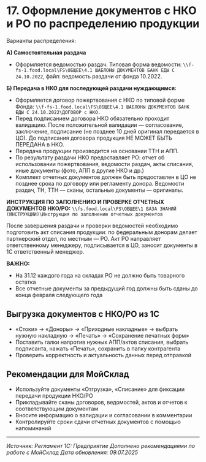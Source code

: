 # 17. Оформление документов с НКО и РО по распределению продукции

Варианты распределения:

**А) Самостоятельная раздача**

- Оформляется ведомостью раздач. Типовая форма ведомости: `\\f-fs-1.food.local\FS\ОБЩЕЕ\4.1 ШАБЛОНЫ ДОКУМЕНТОВ БАНК ЕДЫ С 24.10.2022`, файл: ведомость раздачи от фонда 10.2022.

**Б) Передача в НКО для последующей раздачи нуждающимся:**

- Оформляется договор пожертвования с НКО по типовой форме Фонда: `\\f-fs-1.food.local\FS\ОБЩЕЕ\4.1 ШАБЛОНЫ ДОКУМЕНТОВ БАНК ЕДЫ С 24.10.2022\ДОГОВОР с НКО.`
- Перед подписанием договора НКО обязательно проходит валидацию. После положительной валидации — согласование, заключение, подписание (не позднее 10 дней оригинал передается в ЦО). До подписания договора продукция НЕ МОЖЕТ БЫТЬ ПЕРЕДАНА в НКО.
- Передача продукции производится на основании ТТН и АПП.
- По результату раздачи НКО предоставляет РО: отчет об использовании пожертвования, ведомости раздач, акты списания, иные документы (фото, АПП в другие НКО и др.)
- Комплект отчетных документов должен быть предоставлен в ЦО не позднее срока по договору или регламенту донора. Ведомости раздач, ТН, ТТН — сканы, остальные документы — оригиналы.

**ИНСТРУКЦИЯ ПО ЗАПОЛНЕНИЮ И ПРОВЕРКЕ ОТЧЕТНЫХ ДОКУМЕНТОВ НКО/РО:**
`\\fs.food.local\FS\ОБЩЕЕ\1 БАЗА ЗНАНИЙ (ИНСТРУКЦИИ)\Инструкция по заполнению отчетных документов`

После завершения раздачи и проверки ведомостей необходимо подготовить акт списания продукции: по федеральным донорам делает партнерский отдел, по местным — РО. Акт РО направляет ответственному менеджеру, подписывается в ЦО, заносит документы в 1С ответственный менеджер.

**ВАЖНО:**
- На 31.12 каждого года на складах РО не должно быть товарного остатка
- Все отчетные документы за предыдущий год должны быть сданы до конца февраля следующего года

## Выгрузка документов с НКО/РО из 1С

- «Стоки» → «Доноры» → «Приходные накладные» → выбрать нужную накладную → «Печать» → «Сохранение печатных форм»
- Поставить галки напротив нужных АПП/актов списания, выбрать подписанта, нажать «Печать», сохранить в папку контрагента
- Проверить корректность и актуальность данных перед отправкой

## Рекомендации для МойСклад

- Используйте документы «Отгрузка», «Списание» для фиксации передачи продукции НКО/РО
- Прикладывайте сканы договоров, ведомостей, актов и отчетов к соответствующим документам
- Вносите информацию о валидации и согласовании в комментарии
- Контролируйте сроки сдачи отчетных документов с помощью напоминаний

---

*Источник: Регламент 1С: Предприятие*
*Дополнено рекомендациями по работе с МойСклад*
*Дата обновления: 09.07.2025* 